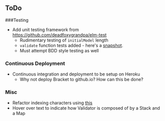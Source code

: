 ## ToDo

###Testing
- Add unit testing framework from https://github.com/deadfoxygrandpa/elm-test
	- Rudimentary testing of `initialModel` length
	- `validate` function tests added - here's a [snapshot](img/unitTests.png).
	- Must attempt BDD style testing as well 


### Continuous Deployment
- Continuous integration and deployment to be setup on Heroku
	- Why not deploy Bracket to github.io? How can this be done? 

### Misc
- Refactor indexing characters using [this](http://stackoverflow.com/questions/37281332/elm-code-for-splitting-a-string-into-list-of-tuples-containing-character-and-its/37281604#37281604)
- Hover over text to indicate how Validator is composed of by a Stack and a Map
